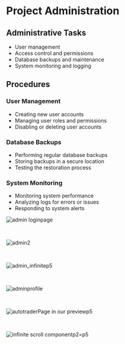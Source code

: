 # Project Administration

## Administrative Tasks

- User management
- Access control and permissions
- Database backups and maintenance
- System monitoring and logging

## Procedures

### User Management

- Creating new user accounts
- Managing user roles and permissions
- Disabling or deleting user accounts

### Database Backups

- Performing regular database backups
- Storing backups in a secure location
- Testing the restoration process

### System Monitoring

- Monitoring system performance
- Analyzing logs for errors or issues
- Responding to system alerts

  
![admin loginpage](https://github.com/SuzanDewitz/autotraderss-react-frontend/assets/114075332/b17353c3-5082-4614-aa88-d0285a0d853b)

<br> 

![admin2](https://github.com/SuzanDewitz/autotraderss-react-frontend/assets/114075332/83b4d53f-a850-4140-a9d3-266c99dc1784)

<br> 

![admin_infinitep5](https://github.com/SuzanDewitz/autotraderss-react-frontend/assets/114075332/25dd87e9-925c-420b-8356-431bf871e39e)

<br> 

![adminprofile](https://github.com/SuzanDewitz/autotraderss-react-frontend/assets/114075332/3c889952-ee21-4954-a3fb-44cf3b627d8d)

<br>

![autotraderPage in our previewp5](https://github.com/SuzanDewitz/autotraderss-react-frontend/assets/114075332/6fff8502-0c77-4d06-a427-c3c64b392d52)

<br>

![infinite scroll componentp2=p5](https://github.com/SuzanDewitz/autotraderss-react-frontend/assets/114075332/4a07ca38-5472-4506-a7c1-6195392a8e6f)


<br>






